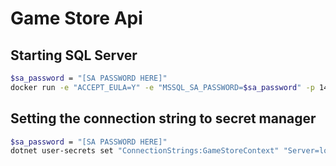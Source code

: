 # Game Store Api

## Starting SQL Server

```bash
$sa_password = "[SA PASSWORD HERE]"
docker run -e "ACCEPT_EULA=Y" -e "MSSQL_SA_PASSWORD=$sa_password" -p 1433:1433 -v sqlvolume:/var/opt/mssql -d --rm --name mssql mcr.microsoft.com/mssql/server:2022-latest 
```

## Setting the connection string to secret manager

```bash
$sa_password = "[SA PASSWORD HERE]"
dotnet user-secrets set "ConnectionStrings:GameStoreContext" "Server=localhost; Database=GameStore; User Id=sa; Password=$sa_password; TrustServerCertificate=True"
```